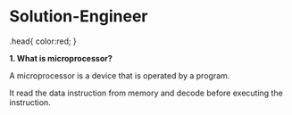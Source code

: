 # Solution-Engineer
.head{
color:red;
}
<div class="head">
  <b>1. What is microprocessor?</b>
  <p>A microprocessor is a device that is operated by a program.</p>
  <p>It read the data instruction from memory and decode before executing the instruction.</p>
</div>

